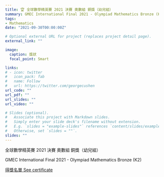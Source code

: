 ```yaml
---
title: 🏆 全球數學精英賽 2021 決賽 奧數組 銅獎（幼兒組）
summary: GMEC International Final 2021 - Olympiad Mathematics Bronze (K2)
tags:
- Mathematics
date: "2021-09-30T00:00:00Z"

# Optional external URL for project (replaces project detail page).
external_link: ""

image:
  caption: 獎狀
  focal_point: Smart

links:
# - icon: twitter
#   icon_pack: fab
#   name: Follow
#   url: https://twitter.com/georgecushen
url_code: ""
url_pdf: ""
url_slides: ""
url_video: ""

# Slides (optional).
#   Associate this project with Markdown slides.
#   Simply enter your slide deck's filename without extension.
#   E.g. `slides = "example-slides"` references `content/slides/example-slides.md`.
#   Otherwise, set `slides = ""`.
slides: ""
---
```


全球數學精英賽 2021 決賽 奧數組 銅獎（幼兒組）

GMEC International Final 2021 - Olympiad Mathematics Bronze (K2)

[得獎名單 See certificate](http://www.firsteducation.hk/a/19/120/2021/0930/286.html)
